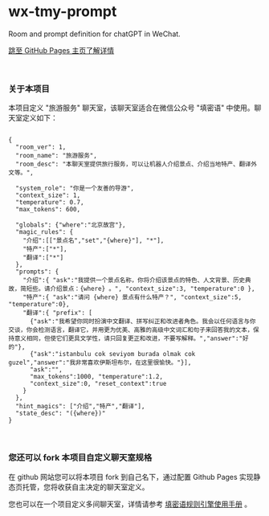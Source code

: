 # wx-tmy-prompt
Room and prompt definition for chatGPT in WeChat.

[跳至 GitHub Pages 主页了解详情](https://www.fn-share.com/github_bridge?path=index.html)

&nbsp;

### 关于本项目

本项目定义 "旅游服务" 聊天室，该聊天室适合在微信公众号 "填密语" 中使用。聊天室定义如下：

<pre><code class="tmy-room">
{
  "room_ver": 1,
  "room_name": "旅游服务",
  "room_desc": "本聊天室提供旅行服务，可以让机器人介绍景点、介绍当地特产、翻译外文等。",
  
  "system_role": "你是一个友善的导游",
  "context_size": 1,
  "temperature": 0.7,
  "max_tokens": 600,
  
  "globals": {"where":"北京故宫"},
  "magic_rules": {
    "介绍":[["景点名","set","{where}"], "*"],
    "特产":["*"],
    "翻译":["*"]
  },
  "prompts": {
    "介绍":{ "ask":"我提供一个景点名称，你将介绍该景点的特色、人文背景、历史典故，简短些。请介绍景点：{where} 。", "context_size":3, "temperature":0 },
    "特产":{ "ask":"请问 {where} 景点有什么特产？", "context_size":5, "temperature":0},
    "翻译":{ "prefix": [
      {"ask":"我希望你同时扮演中文翻译、拼写纠正和改进者角色。我会以任何语言与你交谈，你会检测语言，翻译它，并用更为优美、高雅的高级中文词汇和句子来回答我的文本，保持意义相同，但使它们更具文学性，请只回复更正和改进，不要写解释。","answer":"好的"}, 
      {"ask":"istanbulu cok seviyom burada olmak cok guzel","answer":"我非常喜欢伊斯坦布尔，在这里很愉快。"}],
      "ask":"",
      "max_tokens":1000, "temperature":1.2,
      "context_size":0, "reset_context":true
    }
  },
  "hint_magics": ["介绍","特产","翻译"],
  "state_desc": "({where})"
}
</code></pre>

&nbsp;

### 您还可以 fork 本项目自定义聊天室规格

在 github 网站您可以将本项目 fork 到自己名下，通过配置 Github Pages 实现静态页托管，您将收获自主决定的聊天室定义。

您也可以在一个项目定义多间聊天室，详情请参考 [填密语规则引擎使用手册](https://fnw-tools.github.io/tmy-rule-engine/index.html) 。
